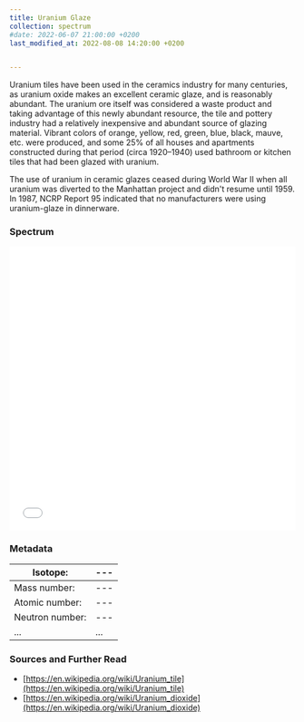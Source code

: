 ```yaml
---
title: Uranium Glaze
collection: spectrum
#date: 2022-06-07 21:00:00 +0200
last_modified_at: 2022-08-08 14:20:00 +0200


---
```


Uranium tiles have been used in the ceramics industry for many centuries, as uranium oxide makes an excellent ceramic glaze, and is reasonably abundant. The uranium ore itself was considered a waste product and taking advantage of this newly abundant resource, the tile and pottery industry had a relatively inexpensive and abundant source of glazing material. Vibrant colors of orange, yellow, red, green, blue, black, mauve, etc. were produced, and some 25% of all houses and apartments constructed during that period (circa 1920–1940) used bathroom or kitchen tiles that had been glazed with uranium.

The use of uranium in ceramic glazes ceased during World War II when all uranium was diverted to the Manhattan project and didn't resume until 1959. In 1987, NCRP Report 95 indicated that no manufacturers were using uranium-glaze in dinnerware.

### Spectrum

<iframe width="100%" height="500" src="/assets/spectra/Uranium-glaze.html" title="Uranium Glaze gamma spectrum" frameborder="0" allowfullscreen></iframe>

### Metadata

| Isotope: | --- |
| --- | --- |
| Mass number: | --- |
| Atomic number: | --- |
| Neutron number: | --- |
| ... | ... |

### Sources and Further Read

- [https://en.wikipedia.org/wiki/Uranium_tile](https://en.wikipedia.org/wiki/Uranium_tile)
- [https://en.wikipedia.org/wiki/Uranium_dioxide](https://en.wikipedia.org/wiki/Uranium_dioxide)

